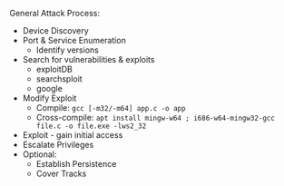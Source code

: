 
General Attack Process:
- Device Discovery
- Port & Service Enumeration
  - Identify versions
- Search for vulnerabilities & exploits
  - exploitDB
  - searchsploit
  - google
- Modify Exploit
  - Compile:  `gcc [-m32/-m64] app.c -o app`
  - Cross-compile:  `apt install mingw-w64 ; i686-w64-mingw32-gcc file.c -o file.exe -lws2_32`
- Exploit - gain initial access
- Escalate Privileges
- Optional:
  - Establish Persistence
  - Cover Tracks
